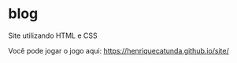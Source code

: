 # blog
Site utilizando HTML e CSS

Você pode jogar o jogo aqui: https://henriquecatunda.github.io/site/
